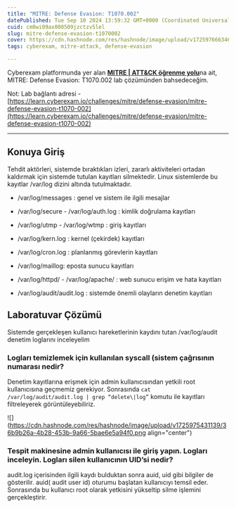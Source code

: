```yaml
---
title: "MITRE: Defense Evasion: T1070.002"
datePublished: Tue Sep 10 2024 13:59:32 GMT+0000 (Coordinated Universal Time)
cuid: cm0wi09ax000509jzctzv5lel
slug: mitre-defense-evasion-t1070002
cover: https://cdn.hashnode.com/res/hashnode/image/upload/v1725976663465/9035f297-f233-49fb-9fd2-7114ccbdbf4d.png
tags: cyberexam, mitre-attack, defense-evasion

---
```


Cyberexam platformunda yer alan [**MITRE | ATT&CK öğrenme yolu**](https://learn.cyberexam.io/learning-modules/mitre-att-ck)na ait, MITRE: Defense Evasion: T1070.002 lab çözümünden bahsedeceğim.

Not: Lab bağlantı adresi - [https://learn.cyberexam.io/challenges/mitre/defense-evasion/mitre-defense-evasion-t1070-002](https://learn.cyberexam.io/challenges/mitre/defense-evasion/mitre-defense-evasion-t1070-002)

---

## Konuya Giriş

Tehdit aktörleri, sistemde bıraktıkları izleri, zararlı aktiviteleri ortadan kaldırmak için sistemde tutulan kayıtları silmektedir. Linux sistemlerde bu kayıtlar /var/log dizini altında tutulmaktadır.

* /var/log/messages : genel ve sistem ile ilgili mesajlar
    
* /var/log/secure - /var/log/auth.log : kimlik doğrulama kayıtları
    
* /var/log/utmp - /var/log/wtmp : giriş kayıtları
    
* /var/log/kern.log : kernel (çekirdek) kayıtları
    
* /var/log/cron.log : planlanmış görevlerin kayıtları
    
* /var/log/maillog: eposta sunucu kayıtları
    
* /var/log/httpd/ - /var/log/apache/ : web sunucu erişim ve hata kayıtları
    
* /var/log/audit/audit.log : sistemde önemli olayların denetim kayıtları
    

## Laboratuvar Çözümü

Sistemde gerçekleşen kullanıcı hareketlerinin kaydını tutan /var/log/audit denetim loglarını inceleyelim

### Logları temizlemek için kullanılan syscall (sistem çağrısının numarası nedir?

Denetim kayıtlarına erişmek için admin kullanıcısından yetkili root kullanıcısına geçmemiz gerekiyor. Sonrasında `cat /var/log/audit/audit.log | grep “delete\|log”` komutu ile kayıtları filtreleyerek görüntüleyebiliriz.

![](https://cdn.hashnode.com/res/hashnode/image/upload/v1725975431139/36b9b26a-4b28-453b-9a66-5bae6e5a94f0.png align="center")

### Tespit makinesine admin kullanıcısı ile giriş yapın. Logları inceleyin. Logları silen kullanıcının UID’si nedir?

audit.log içerisinden ilgili kaydı bulduktan sonra auid, uid gibi bilgiler de gösterilir. auid( audit user id) oturumu başlatan kullanıcıyı temsil eder. Sonrasında bu kullanıcı root olarak yetkisini yükseltip silme işlemini gerçekleştirir.